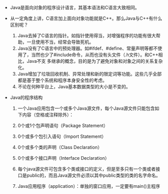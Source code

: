 - Java是面向对象的程序设计语言，其基本语法和C语言大致相同。
- 从一定角度上讲，C语言加上面向对象功能就是C++。那么Java与C++有什么区别呢？
    1. Java去掉了C语言的指针。如指针使用得当，对增强程序的功能有很大帮助，一旦使用不当，经常会导致死机。
    1. Java没有了C语言中的预处理器。如#ifdef、#define、常量声明等都不使用了，当然也少了#include命令，从而也没有头文件（.h文件）。和C++相比，Java不支
    多继承的概念，目的是为了避免对象和对象之间的关系复杂化。
    1. Java增加了垃圾回收机制、异常处理和新的限定词等功能。这些几乎全部都是基于整个系统和程序本身安全性的考虑。
    1. 不论在何种平台上，Java基本数据类型的大小是不变的。

- Java的程序结构
    1. 一个Java应用包含一个或多个Java源文件，每个Java源文件只能包含如下内容（空格或注释除外）：
    1. 0个或1个包声明语句（Package Statement）
    1. 0个或多个包引入语句（Import Statement）
    1. 0个或多个类的声明（Class Declaration）
    1. 0个或多个接口声明（Interface Declaration）
    1. 每个java源文件可包含多个类或接口的定义，但是至多只有一个类或者接口是public的，而且Java源文件必须以其中public类型的类的名字命名。

    1. Java应用程序（application）：单独的窗口应用，一定要有main()主程序
    

